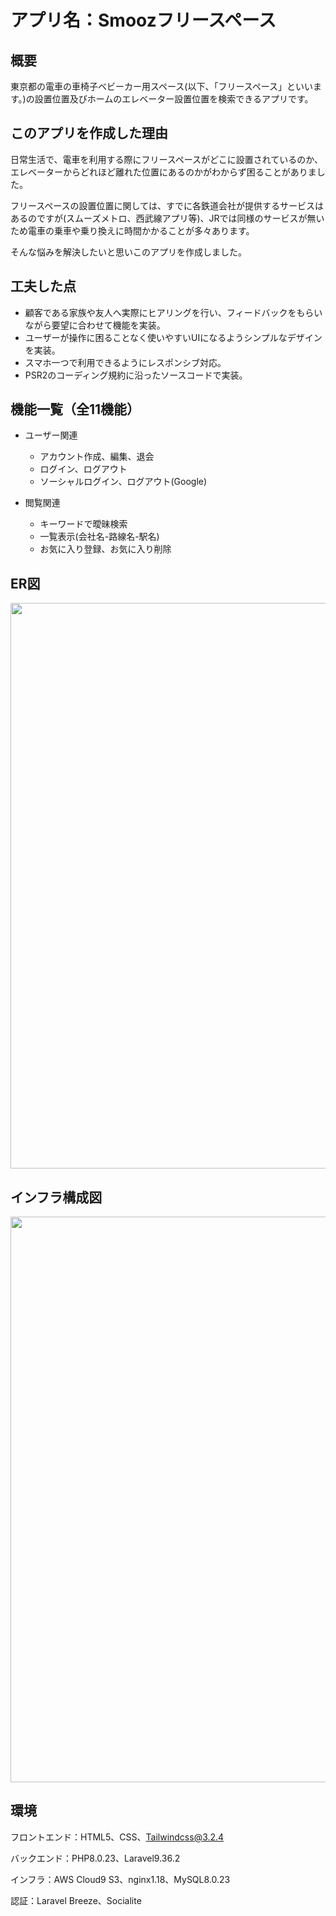 # アプリ名：Smoozフリースペース


## 概要
東京都の電車の車椅子ベビーカー用スペース(以下、「フリースペース」といいます。)の設置位置及びホームのエレベーター設置位置を検索できるアプリです。

## このアプリを作成した理由
日常生活で、電車を利用する際にフリースペースがどこに設置されているのか、エレベーターからどれほど離れた位置にあるのかがわからず困ることがありました。

フリースペースの設置位置に関しては、すでに各鉄道会社が提供するサービスはあるのですが(スムーズメトロ、西武線アプリ等)、JRでは同様のサービスが無いため電車の乗車や乗り換えに時間かかることが多々あります。

そんな悩みを解決したいと思いこのアプリを作成しました。

## 工夫した点
- 顧客である家族や友人へ実際にヒアリングを行い、フィードバックをもらいながら要望に合わせて機能を実装。
- ユーザーが操作に困ることなく使いやすいUIになるようシンプルなデザインを実装。
- スマホ一つで利用できるようにレスポンシブ対応。
- PSR2のコーディング規約に沿ったソースコードで実装。

## 機能一覧（全11機能）
- ユーザー関連
   - アカウント作成、編集、退会
   - ログイン、ログアウト
   - ソーシャルログイン、ログアウト(Google)

- 閲覧関連
   - キーワードで曖昧検索
   - 一覧表示(会社名-路線名-駅名)
   - お気に入り登録、お気に入り削除


## ER図
<img width="905" alt="" src="https://imgbucket-202211152400.s3.amazonaws.com/README/ER%E5%9B%B3.drawio+(1).png">

## インフラ構成図
<img width="905" alt="" src="https://imgbucket-202211152400.s3.amazonaws.com/README/%E3%82%A4%E3%83%B3%E3%83%95%E3%83%A9%E6%A7%8B%E6%88%90%E5%9B%B3.png">

## 環境
フロントエンド：HTML5、CSS、Tailwindcss@3.2.4 

バックエンド：PHP8.0.23、Laravel9.36.2

インフラ：AWS Cloud9 S3、nginx1.18、MySQL8.0.23

認証：Laravel Breeze、Socialite

